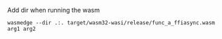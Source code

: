 Add dir when running the wasm
```
wasmedge --dir .:. target/wasm32-wasi/release/func_a_ffiasync.wasm arg1 arg2
```